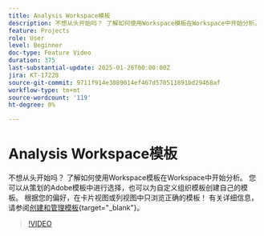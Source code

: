 ```yaml
---
title: Analysis Workspace模板
description: 不想从头开始吗？ 了解如何使用Workspace模板在Workspace中开始分析。 您可以从策划的Adobe模板中进行选择，也可以为自定义组织模板创建自己的模板。 根据您的偏好，在卡片视图或列视图中只浏览正确的模板！
feature: Projects
role: User
level: Beginner
doc-type: Feature Video
duration: 375
last-substantial-update: 2025-01-28T00:00:00Z
jira: KT-17228
source-git-commit: 9711f914e3089014ef467d570511891bd29468af
workflow-type: tm+mt
source-wordcount: '119'
ht-degree: 0%

---
```



# Analysis Workspace模板

不想从头开始吗？ 了解如何使用Workspace模板在Workspace中开始分析。 您可以从策划的Adobe模板中进行选择，也可以为自定义组织模板创建自己的模板。 根据您的偏好，在卡片视图或列视图中只浏览正确的模板！ 有关详细信息，请参阅[创建和管理模板](https://experienceleague.adobe.com/zh-hans/docs/analytics-platform/using/cja-workspace/templates/create-templates?lang=en){target="_blank"}。

>[!VIDEO](https://video.tv.adobe.com/v/3443180/?learn=on&enablevpops&captions=chi_hans)
